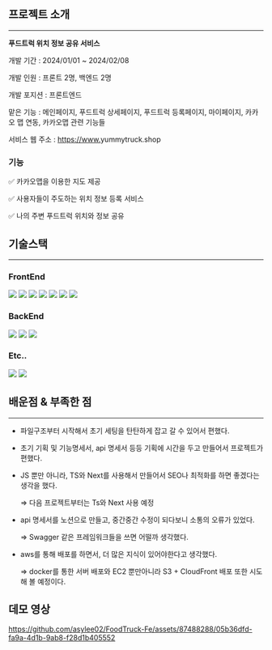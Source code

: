 ## 프로젝트 소개

---

**푸드트럭 위치 정보 공유 서비스**

개발 기간 : 2024/01/01 ~ 2024/02/08

개발 인원 : 프론트 2명, 백엔드 2명

개발 포지션 : 프론트엔드

맡은 기능 : 메인페이지, 푸드트럭 상세페이지, 푸드트럭 등록페이지, 마이페이지, 카카오 맵 연동, 카카오맵 관련 기능들

서비스 웹 주소 : [https://www.](https://www.univey.net/)yummytruck.shop

### 기능

✅ 카카오맵을 이용한 지도 제공

✅ 사용자들이 주도하는 위치 정보 등록 서비스

✅ 나의 주변 푸드트럭 위치와 정보 공유

## 기술스택

---

### FrontEnd
<div>
  <img src="https://img.shields.io/badge/html5-E34F26?style=for-the-badge&logo=html5&logoColor=white">
  <img src="https://img.shields.io/badge/css-1572B6?style=for-the-badge&logo=css3&logoColor=white">
  <img src="https://img.shields.io/badge/javascript-F7DF1E?style=for-the-badge&logo=javascript&logoColor=black">
  <img src="https://img.shields.io/badge/react-61DAFB?style=for-the-badge&logo=react&logoColor=black">
  <img src="https://img.shields.io/badge/tailwindcss-06B6D4?style=for-the-badge&logo=tailwindcss&logoColor=black">
  <img src="https://img.shields.io/badge/recoil-3578E5?style=for-the-badge&logo=recoil&logoColor=black">
  <img src="https://img.shields.io/badge/amplify-FF9900?style=for-the-badge&logo=awsamplify&logoColor=black">
</div>

### BackEnd
<div>
  <img src="https://img.shields.io/badge/express-000000?style=for-the-badge&logo=express&logoColor=white">
  <img src="https://img.shields.io/badge/amazon ec2-FF9900?style=for-the-badge&logo=AmazonEC2&logoColor=white"> 
  <img src="https://img.shields.io/badge/mysql-4479A1?style=for-the-badge&logo=mysql&logoColor=white">   
</div>

### Etc..
<div>
  <img src="https://img.shields.io/badge/Figma-F24E1E?style=for-the-badge&logo=figma&logoColor=white">   
  <img src="https://img.shields.io/badge/github-181717?style=for-the-badge&logo=github&logoColor=white">  
</div>

## 배운점 & 부족한 점

---

- 파일구조부터 시작해서 초기 세팅을 탄탄하게 잡고 갈 수 있어서 편했다.
- 초기 기획 및 기능명세서, api 명세서 등등 기획에 시간을 두고 만들어서 프로젝트가 편했다.
- JS 뿐만 아니라, TS와 Next를 사용해서 만들어서 SEO나 최적화를 하면 좋겠다는 생각을 했다.
    
    ⇒ 다음 프로젝트부터는 Ts와 Next 사용 예정
    
- api 명세서를 노션으로 만들고, 중간중간 수정이 되다보니 소통의 오류가 있었다.
    
    ⇒ Swagger 같은 프레임워크들을 쓰면 어떨까 생각했다.
    
- aws를 통해 배포를 하면서, 더 많은 지식이 있어야한다고 생각했다.
    
    ⇒ docker를 통한 서버 배포와 EC2 뿐만아니라 S3 + CloudFront  배포 또한 시도해 볼 예정이다.

## 데모 영상
https://github.com/asylee02/FoodTruck-Fe/assets/87488288/05b36dfd-fa9a-4d1b-9ab8-f28d1b405552

